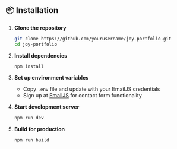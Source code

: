 
## 📦 Installation

1. **Clone the repository**
   ```bash
   git clone https://github.com/yourusername/joy-portfolio.git
   cd joy-portfolio
   ```

2. **Install dependencies**
   ```bash
   npm install
   ```

3. **Set up environment variables**
   - Copy `.env` file and update with your EmailJS credentials
   - Sign up at [EmailJS](https://www.emailjs.com/) for contact form functionality

4. **Start development server**
   ```bash
   npm run dev
   ```

5. **Build for production**
   ```bash
   npm run build
   ```


